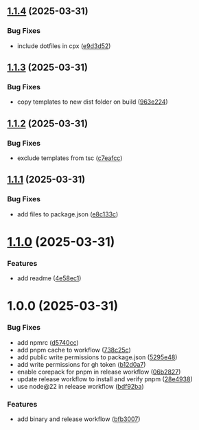 ## [1.1.4](https://github.com/sprout-lab/grow/compare/v1.1.3...v1.1.4) (2025-03-31)


### Bug Fixes

* include dotfiles in cpx ([e9d3d52](https://github.com/sprout-lab/grow/commit/e9d3d5236d30263ccaaee649012a66425e315b9b))

## [1.1.3](https://github.com/sprout-lab/grow/compare/v1.1.2...v1.1.3) (2025-03-31)


### Bug Fixes

* copy templates to new dist folder on build ([963e224](https://github.com/sprout-lab/grow/commit/963e22415a0dcb97306e3c79524043f5f2de66a9))

## [1.1.2](https://github.com/sprout-lab/grow/compare/v1.1.1...v1.1.2) (2025-03-31)


### Bug Fixes

* exclude templates from tsc ([c7eafcc](https://github.com/sprout-lab/grow/commit/c7eafcc4ac14bbe363ce5b19d112104d7e5bdf63))

## [1.1.1](https://github.com/sprout-lab/grow/compare/v1.1.0...v1.1.1) (2025-03-31)


### Bug Fixes

* add files to package.json ([e8c133c](https://github.com/sprout-lab/grow/commit/e8c133c7879752cfd9972b29c0f2d2ca742d476f))

# [1.1.0](https://github.com/sprout-lab/grow/compare/v1.0.0...v1.1.0) (2025-03-31)


### Features

* add readme ([4e58ec1](https://github.com/sprout-lab/grow/commit/4e58ec1c556bd74a37a2e9ff957b08aa6007a1f4))

# 1.0.0 (2025-03-31)


### Bug Fixes

* add npmrc ([d5740cc](https://github.com/sprout-lab/grow/commit/d5740ccd01ad377dceb7fef8bb3b6b5dd16bcec9))
* add pnpm cache to workflow ([738c25c](https://github.com/sprout-lab/grow/commit/738c25ce99fbef680b3ce08aa13058d5fa25f2f4))
* add public write permissions to package.json ([5295e48](https://github.com/sprout-lab/grow/commit/5295e48dcec2ac65bf6385e240b5abb8e81ca663))
* add write permissions for gh token ([b12d0a7](https://github.com/sprout-lab/grow/commit/b12d0a77a3ba58d0fafb7e5215a553af690a6d71))
* enable corepack for pnpm in release workflow ([06b2827](https://github.com/sprout-lab/grow/commit/06b28277b2a5e4135ef15be8b51414b02802f01b))
* update release workflow to install and verify pnpm ([28e4938](https://github.com/sprout-lab/grow/commit/28e4938909c8fda0c2b519d2d4dbf1a353f388bd))
* use node@22 in release workflow ([bdf92ba](https://github.com/sprout-lab/grow/commit/bdf92ba0b0be934c095e0c8bd243af7c9213ca7a))


### Features

* add binary and release workflow ([bfb3007](https://github.com/sprout-lab/grow/commit/bfb30074e7f977a4093f01fa330168824156b421))
